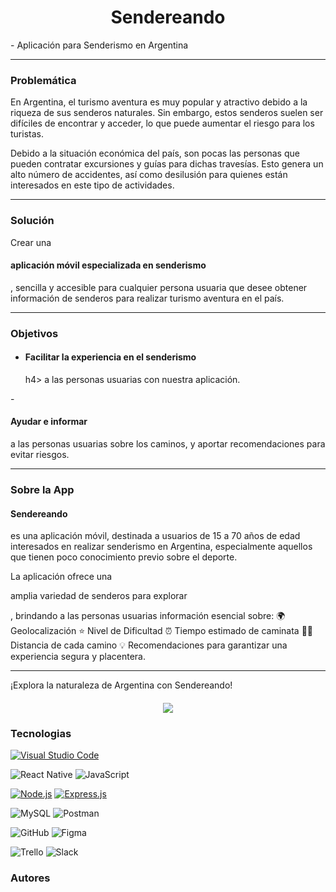 <h1 align="center"> Sendereando</h1>
  - Aplicación para Senderismo en Argentina 



---

<h3> Problemática </h3>

En Argentina, el turismo aventura es muy popular y atractivo debido a la riqueza de sus senderos naturales. Sin embargo, estos senderos suelen ser difíciles de encontrar y acceder, lo que puede aumentar el riesgo para los turistas.

Debido a la situación económica del país, son pocas las personas que pueden contratar excursiones y guías para dichas travesías. Esto genera un alto número de accidentes, así como desilusión para quienes están interesados en este tipo de actividades.

---

<h3> Solución  </h3>

Crear una <h4>aplicación móvil especializada en senderismo</h4>, sencilla y accesible para cualquier persona usuaria que desee obtener información de senderos para realizar turismo aventura en el país.

---

<h3> Objetivos  </h3>

- <h4>Facilitar la experiencia en el senderismo</h4>h4> a las personas usuarias con nuestra aplicación.
-<h4>Ayudar e informar</h4> a las personas usuarias sobre los caminos, y aportar recomendaciones para evitar riesgos.

---

<h3> Sobre la App </h3>

<h4>Sendereando</h4> es una aplicación móvil, destinada a usuarios de 15 a 70 años de edad interesados en realizar senderismo en Argentina, especialmente aquellos que tienen poco conocimiento previo sobre el deporte.

La aplicación ofrece una <p>amplia variedad de senderos para explorar</p>, brindando a las personas usuarias información esencial sobre:
🌍 Geolocalización
⭐️ Nivel de Dificultad
⏰ Tiempo estimado de caminata
🚶‍♂️ Distancia de cada camino
💡 Recomendaciones para garantizar una experiencia segura y placentera.

---

¡Explora la naturaleza de Argentina con Sendereando!

  <h4 align="center">
   <img src="https://img.shields.io/badge/STATUS-EN%20DESAROLLO-green">
    




<h3> Tecnologias  </h3>

[![Visual Studio Code](https://img.shields.io/badge/Visual_Studio_Code-Editor-orange?logo=visual-studio-code&style=flat-square)](https://code.visualstudio.com/)

![React Native](https://img.shields.io/badge/React_Native-v0.64.2-green?logo=react&style=flat-square)
![JavaScript](https://img.shields.io/badge/JavaScript-ES6-yellow?logo=javascript&style=flat-square)


[![Node.js](https://img.shields.io/badge/Node.js-v14.18.1-green?logo=node.js&style=flat-square)](https://nodejs.org/)
[![Express.js](https://img.shields.io/badge/Express.js-v4.17.1-blue?logo=node.js&style=flat-square)](https://expressjs.com/)

![MySQL](https://img.shields.io/badge/MySQL-8.0-blue?logo=mysql&style=flat-square)
![Postman](https://img.shields.io/badge/Postman-Perfil-orange?logo=postman&style=flat-square)


![GitHub](https://img.shields.io/badge/GitHub-lightgrey?logo=github&style=flat-square)
![Figma](https://img.shields.io/badge/Figma-yellow?logo=figma&style=flat-square)

![Trello](https://img.shields.io/badge/Trello-blue?logo=trello&style=flat-square)
 ![Slack](https://img.shields.io/badge/Slack-purple?logo=slack&style=flat-square)

<h3> Autores </h3>


